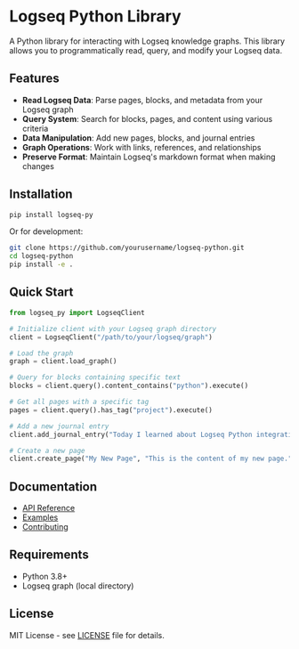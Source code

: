 # Logseq Python Library

A Python library for interacting with Logseq knowledge graphs. This library allows you to programmatically read, query, and modify your Logseq data.

## Features

- **Read Logseq Data**: Parse pages, blocks, and metadata from your Logseq graph
- **Query System**: Search for blocks, pages, and content using various criteria
- **Data Manipulation**: Add new pages, blocks, and journal entries
- **Graph Operations**: Work with links, references, and relationships
- **Preserve Format**: Maintain Logseq's markdown format when making changes

## Installation

```bash
pip install logseq-py
```

Or for development:

```bash
git clone https://github.com/yourusername/logseq-python.git
cd logseq-python
pip install -e .
```

## Quick Start

```python
from logseq_py import LogseqClient

# Initialize client with your Logseq graph directory
client = LogseqClient("/path/to/your/logseq/graph")

# Load the graph
graph = client.load_graph()

# Query for blocks containing specific text
blocks = client.query().content_contains("python").execute()

# Get all pages with a specific tag
pages = client.query().has_tag("project").execute()

# Add a new journal entry
client.add_journal_entry("Today I learned about Logseq Python integration!")

# Create a new page
client.create_page("My New Page", "This is the content of my new page.")
```

## Documentation

- [API Reference](docs/api.md)
- [Examples](examples/)
- [Contributing](CONTRIBUTING.md)

## Requirements

- Python 3.8+
- Logseq graph (local directory)

## License

MIT License - see [LICENSE](LICENSE) file for details.